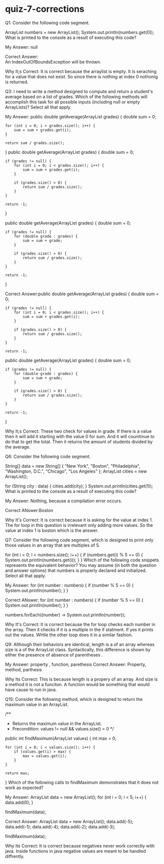 # quiz-7-corrections

Q1: Consider the following code segment.

ArrayList<Integer> numbers = new ArrayList<Integer>();
System.out.println(numbers.get(0));
What is printed to the console as a result of executing this code?

My Answer: null


Correct Answer:  
An IndexOutOfBoundsException will be thrown.

Why It;s Correct: It is correct because the arraylist is empty. It is seraching for a value that does not exist. So since there is nothing at index 0 nothonig is returned.


Q3: I need to write a method designed to compute and return a student's average based on a list of grades. Which of the following methods will accomplish this task for all possible inputs (including null or empty ArrayLists)? Select all that apply.

My Answer: public double getAverage(ArrayList<Double> grades) {
    double sum = 0;

    for (int i = 0; i < grades.size(); i++) {
        sum = sum + grades.get(i);
    }

    return sum / grades.size();
}
public double getAverage(ArrayList<Double> grades) {
    double sum = 0;

    if (grades != null) {
        for (int i = 0; i < grades.size(); i++) {
            sum = sum + grades.get(i);
        }

        if (grades.size() > 0) {
            return sum / grades.size();
        }
    }

    return -1;
}

public double getAverage(ArrayList<Double> grades) {
    double sum = 0;

    if (grades != null) {
        for (double grade : grades) {
            sum = sum + grade;
        }

        if (grades.size() > 0) {
            return sum / grades.size();
        }
    }

    return -1;
}

Correct Answer:public double getAverage(ArrayList<Double> grades) {
    double sum = 0;

    if (grades != null) {
        for (int i = 0; i < grades.size(); i++) {
            sum = sum + grades.get(i);
        }

        if (grades.size() > 0) {
            return sum / grades.size();
        }
    }

    return -1;
  
public double getAverage(ArrayList<Double> grades) {
    double sum = 0;

    if (grades != null) {
        for (double grade : grades) {
            sum = sum + grade;
        }

        if (grades.size() > 0) {
            return sum / grades.size();
        }
    }

    return -1;
}

Why It;s Correct: These two check for values in grade. If there is a value then it will add it starting with the value 0 for sum. And it will counitinue to do that to get the total. Then it returns the amount of students divided by the average.

Q6: Consider the following code segment.

String[] data = new String[] {
    "New York", "Boston", "Philadelphia", "Washington, D.C.", "Chicago", "Los Angeles"
};
ArrayList<String> cities = new ArrayList<String>();

for (String city : data) {
   cities.add(city);
}
System.out.println(cities.get(1));
What is printed to the console as a result of executing this code?

My Answer:  Nothing, because a compilation error occurs. 


Correct ANswer:Boston

Why It's Correct: It is correct because it is asking for the value at index 1. The for loop in this question is irrelevant only adding more values. So the value at index 1 is boston which is the answer.

Q7: Consider the following code segment, which is designed to print only those values in an array that are multiples of 5.

for (int i = 0; i < numbers.size(); i++) {
    if (numbers.get(i) % 5 == 0) {
        System.out.println(numbers.get(i));
    }
}
Which of the following code snippets represents the equivalent behavior? You may assume (in both the question and answer options) that numbers is properly declared and initialized. Select all that apply.

My Answer: for (int number : numbers) {
    if (number % 5 == 0) {
        System.out.println(number);
    }
}

Correct ANswer: 
for (int number : numbers) {
    if (number % 5 == 0) {
        System.out.println(number);
    }
}

numbers.forEach((number) -> System.out.println(number));

Why It's Correct: It is correct because the for loop checks each number in the array. Then it checks if it is a multiple in the if statment. If yes it prints out the values. WHile the other loop does it in a similar fashion.

Q9: Although their behaviors are identical, length is a  of an array whereas size is a  of the ArrayList class. Syntactically, this difference is shown by either the presence of absence of parentheses .

My Answer: property , function, parethesis
Correct Answer: Property, method, parthesis

Why Its Correct: This is because length is a propery of an array. And size is a method it is not a funciton. A function would be something that would have cause to run in java.

Q15: Consider the following method, which is designed to return the maximum value in an ArrayList.

/**
 * Returns the maximum value in the ArrayList.
 * Precondition: values != null && values.size() > 0
 */

public int findMaximum(ArrayList<Integer> values) {
    int max = 0;

    for (int i = 0; i < values.size(); i++) {
        if (values.get(i) > max) {
            max = values.get(i);
        }
    }

    return max;
}
Which of the following calls to findMaximum demonstrates that it does not work as expected?

My Answer: ArrayList<Integer> data = new ArrayList<Integer>();
for (int i = 0; i < 5; i++) {
    data.add(0);
}

findMaximum(data);

Correct Answer: ArrayList<Integer> data = new ArrayList<Integer>();
data.add(-5);
data.add(-1);
data.add(-4);
data.add(-2);
data.add(-3);

findMaximum(data);

Why Its Correct: It is correct because negatives never work correctly with java. Inside functions in java negative values are meant to be handled diffrently.
